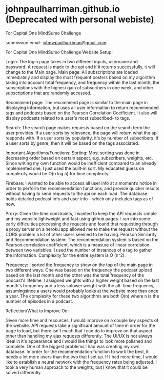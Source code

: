 # johnpaulharriman.github.io (Deprecated with personal webiste)
For Capital One MindSumo Challenge

submission email: johnwpaulharriman@gmail.com

For Capital One MindSumo Challenge
Website Setup:

Login: The login page takes in two different inputs, username and password. A request is made to the api and if it returns successfully, it will change to the Main page.
Main page: All subscriptions are loaded immediately and display the most frequent posters based on my algorithm taking into account total frequency,  and frequency within the last month, the subscriptions with the highest gain of subscribers in one week, and other subscriptions that are randomly accessed.

Recommend page: The recommend page is similar to the main page in displaying information, but uses all user information to return recommended tags and podcasts based on the Pearson Correlation Coefficient. It also will display podcasts related to a user's most subscribed- to tags.

Search: The search page makes requests based on the search term the user provides. If a user sorts by relevance, the page will return what the api responds with. If a user sorts by popularity, it's by number of subscribers. If a user sorts by genre, then it will be based on the tags associated.

Important Algorithms/Functions:
Sorting: Most sorting was done in decreasing order based on certain aspect, e.g. subscribers, weights, etc. Since writing my own function would be inefficient compared to an already implemented one, I just used the built-in sort. My educated guess on complexity would be O(n log n) for time complexity.

Firebase: I wanted to be able to access all user info at a moment’s notice in order to perform the recommendation functions, and provide quicker results without having to send requests to the api on each load. The database holds detailed podcast info and user info  - which only includes tags as of now.

Proxy: Given the time constraints, I wanted to keep the API requests simple and my website lightweight and fast using github pages. I ran into some early difficulties processing the requests and found that requesting through a proxy server on a heroku app allowed me to make the request without the CORS problem a lot of other users seemed to be having.
Pearson Similarity and Recommendation system: The recommendation system is based on the Pearson correlation coefficient, which is a measure of linear correlation between two variables. I used the number of instances of a tag to gather the information. Complexity for the entire system is O (n^2).

Frequency: I sorted the frequency to show on the top of the main page in two different ways. One was based on the frequency the podcast upload based on the last month and the other was the total frequency of the podcast's lifetime. I assigned weights with a higher weight based on the last month's frequency and a less solower weight with the all- time frequency, assumingsince a users would probably looks at the website more than once a year. The complexity for these two algorithms are both O(n) where n is the number of episodes in a podcast.

Reflection/What to Improve On:

Given more time and resources, I would improve on a couple key aspects of the website. API requests take a significant amount of time in order for the page to load, but there isn't much that I can do to improve on that aspect other than handling my ajax requests differently. The UI/UX is not always ideal in it's appearance and I would like things to look more polished and complete. One of the biggest problems I had was creating my own database. In order for the recommendation function to work the best, it needs a lot more users than the two that I set up.
If I had more time, I would like to establish a neural network with the frequency rates being adjusted. I took a very human approach to the weights, but I know that it could be solved differently.


